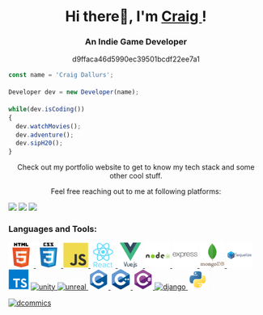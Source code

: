 



<!--
 <h1 align="center">Hi there👋, I'm <a href="https://schmelto.github.io/Portfolio/">Craig </a>!</h1>
<h3 align="center">A developer from Mercury.</h3>
<p align="center">d9ffaca46d5990ec39501bcdf22ee7a1</p>

```js
const name = 'Craig Dallurs';

Developer dev = new Developer(name);

while(dev.isCoding())
{
  dev.watchMovies();
  dev.openStackOverFlow();
  dev.sipH20();
}
```
!-->
 <h1 align="center">Hi there👋, I'm <a href="https://schmelto.github.io/Portfolio/">Craig </a>!</h1>
<h3 align="center">An Indie Game Developer </h3>
<p align="center">d9ffaca46d5990ec39501bcdf22ee7a1</p>


```js
const name = 'Craig Dallurs';

Developer dev = new Developer(name);

while(dev.isCoding())
{
  dev.watchMovies();
  dev.adventure();
  dev.sipH20();
}
```


<p align="center">Check out my <a>portfolio website</a> to get to know my tech stack and some other cool stuff.</p>
<p align="center">
<!--  <a href=""><img src="https://user-images.githubusercontent.com/30869493/134504434-590236f3-d00b-4fb4-9454-baff8497beeb.png" height="60px"></a>
  <a href="https://github.com/SAP-samples/devtoberfest-2021"><img src="https://user-images.githubusercontent.com/30869493/134504475-3893a5e1-2922-4243-a86a-baf17ac61400.png" height="60px"></a>
  <a href=""><img src="https://user-images.githubusercontent.com/30869493/141280079-58814cbd-0ec9-4d84-a80e-b572a3c895b9.png" height="60px"></a>
  <a href=""><img src="https://user-images.githubusercontent.com/30869493/194870619-f01c3f8f-9780-46a9-ab74-af66005cb137.svg" height="60px"></a>
  <a href=""><img src="https://user-images.githubusercontent.com/30869493/197983335-5b4b4743-31b1-4c5d-a034-aa76cec146ed.png" height="60px"></a>
</p>
!-->
<p align="center">Feel free reaching out to me at following platforms:</p>

<p align="center">
  
 <!--
<div class="badge-base LI-profile-badge" data-locale="en_US" data-size="medium" data-theme="dark" data-type="VERTICAL" data-vanity="craig-dallurs-182811269" data-version="v1"><a class="badge-base__link LI-simple-link" href="https://de.linkedin.com/in/craig-dallurs-182811269?trk=profile-badge">Craig Dallurs</a></div>
              
-->
  
  

  <a href="https://twitter.com/dcommics2"><img src="https://img.shields.io/badge/Twitter-1DA1F2?style=for-the-badge&logo=twitter&logoColor=white"></a>
  <a href="mailto:sanwurld@gmail.com"><img src="https://img.shields.io/badge/mail-EA4335?style=for-the-badge&logo=gmail&logoColor=white"></a>
 <a href="https://dev.to/dcommics2"><img src="https://img.shields.io/badge/Dev.to-1DA1F2?style=for-the-badge&logo=dev.to&logoColor=white"></a>
</p>

<h3 align="left">Languages and Tools:</h3>
<p align="left"> <a href="https://www.w3.org/html/" target="_blank"> <img src="https://raw.githubusercontent.com/devicons/devicon/master/icons/html5/html5-original-wordmark.svg" alt="html5" width="50" height="50"/> </a>  <a href="https://www.w3schools.com/css/" target="_blank"> <img src="https://raw.githubusercontent.com/devicons/devicon/master/icons/css3/css3-original-wordmark.svg" alt="css3" width="50" height="50"/> </a> <a href="https://developer.mozilla.org/en-US/docs/Web/JavaScript" target="_blank"> <img src="https://raw.githubusercontent.com/devicons/devicon/master/icons/javascript/javascript-original.svg" alt="javascript" width="50" height="50"/> </a> <a href="https://reactjs.org/" target="_blank"> <img src="https://raw.githubusercontent.com/devicons/devicon/master/icons/react/react-original-wordmark.svg" alt="react" width="50" height="50"/> </a> <a href="https://vuejs.org/" target="_blank"> <img src="https://raw.githubusercontent.com/devicons/devicon/master/icons/vuejs/vuejs-original-wordmark.svg" alt="vue logo" width="50" height="50"/> </a>  
  <a href="https://nodejs.org" target="_blank"> <img src="https://raw.githubusercontent.com/devicons/devicon/master/icons/nodejs/nodejs-original-wordmark.svg" alt="nodejs" width="50" height="50"/> </a>  <a href="https://expressjs.com" target="_blank"> <img src="https://raw.githubusercontent.com/devicons/devicon/master/icons/express/express-original-wordmark.svg" alt="express" width="50" height="50"/> </a>
  <a href="https://www.mongodb.com/" target="_blank"> <img src="https://raw.githubusercontent.com/devicons/devicon/master/icons/mongodb/mongodb-original-wordmark.svg" alt="sequelize" width="50" height="50"/> </a> <a href="https://sequelize.org/" target="_blank"> <img src="https://raw.githubusercontent.com/devicons/devicon/master/icons/sequelize/sequelize-original-wordmark.svg" alt="sequelize" width="50" height="50"/> </a> 
<img src="https://raw.githubusercontent.com/devicons/devicon/master/icons/typescript/typescript-original.svg" alt="typescript" width="40" height="40"/> </a> <a href="https://unity.com/" target="_blank" rel="noreferrer"> <img src="https://www.vectorlogo.zone/logos/unity3d/unity3d-icon.svg" alt="unity" width="40" height="40"/> </a> <a href="https://unrealengine.com/" target="_blank" rel="noreferrer">
  <img src="https://raw.githubusercontent.com/kenangundogan/fontisto/036b7eca71aab1bef8e6a0518f7329f13ed62f6b/icons/svg/brand/unreal-engine.svg" alt="unreal" width="40" height="40"/> </a> <a href="https://vuejs.org/" target="_blank" rel="noreferrer">
  <a href="https://www.cprogramming.com/" target="_blank" rel="noreferrer"> <img src="https://raw.githubusercontent.com/devicons/devicon/master/icons/c/c-original.svg" alt="c" width="40" height="40"/> </a> 
  <a href="https://www.w3schools.com/cpp/" target="_blank" rel="noreferrer"> <img src="https://raw.githubusercontent.com/devicons/devicon/master/icons/cplusplus/cplusplus-original.svg" alt="cplusplus" width="40" height="40"/> </a> <a href="https://www.w3schools.com/cs/" target="_blank" rel="noreferrer">
  <img src="https://raw.githubusercontent.com/devicons/devicon/master/icons/csharp/csharp-original.svg" alt="csharp" width="40" height="40"/> </a>
  <!--Django-->
   <a href="https://www.djangoproject.com/" target="_blank" rel="noreferrer"> <img src="https://cdn.worldvectorlogo.com/logos/django.svg" alt="django" width="40" height="40"/> </a> <a href="https://www.docker.com/" target="_blank" rel="noreferrer"> 
  <!--python-->
   <a href="https://www.python.org" target="_blank" rel="noreferrer"> <img src="https://raw.githubusercontent.com/devicons/devicon/master/icons/python/python-original.svg" alt="python" width="40" height="40"/> </a> <a href="https://pytorch.org/" target="_blank" rel="noreferrer">
</p>
<!--
<p><img align="left" src="https://github-readme-stats.vercel.app/api/top-langs?username=dcommics&show_icons=true&locale=en&layout=compact" alt="dcommics" /></p>

<p>&nbsp;<img align="center" src="https://github-readme-stats.vercel.app/api?username=dcommics&show_icons=true&locale=en" alt="dcommics" /></p>
-->
<p><img align="center" src="https://github-readme-streak-stats.herokuapp.com/?user=dcommics&" alt="dcommics" /></p>

<!--
**dCOMMICS/dCOMMICS** is a ✨ _special_ ✨ repository because its `README.md` (this file) appears on your GitHub profile.

Here are some ideas to get you started:

- 🔭 I’m currently working on ...
- 🌱 I’m currently learning ...
- 👯 I’m looking to collaborate on ...
- 🤔 I’m looking for help with ...
- 💬 Ask me about ...
- 📫 How to reach me: ...
- 😄 Pronouns: ...
- ⚡ Fun fact: ...
-->
